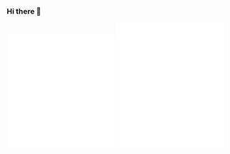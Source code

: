 ### Hi there 👋

<div>
  <img src="https://github.com/abdelrhman-arnos/abdelrhman-arnos/blob/main/metrics1.svg" width="48%" />
  <img src="https://github.com/abdelrhman-arnos/abdelrhman-arnos/blob/main/metrics2.svg" width="48%" />
</div>

<!--
**abdelrhman-arnos/abdelrhman-arnos** is a ✨ _special_ ✨ repository because its `README.md` (this file) appears on your GitHub profile.

Here are some ideas to get you started:

- 🔭 I’m currently working on ...
- 🌱 I’m currently learning ...
- 👯 I’m looking to collaborate on ...
- 🤔 I’m looking for help with ...
- 💬 Ask me about ...
- 📫 How to reach me: ...
- 😄 Pronouns: ...
- ⚡ Fun fact: ...
-->
